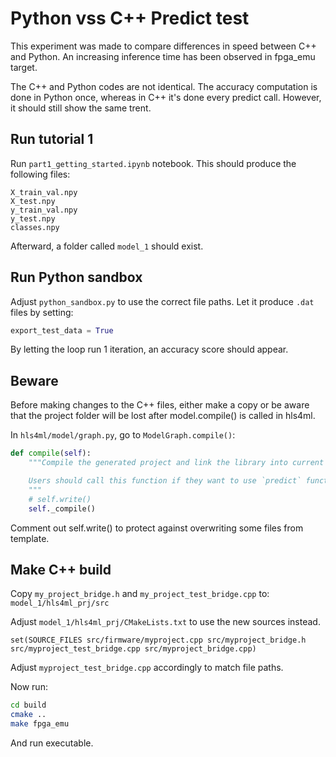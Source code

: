 # Python vss C++ Predict test
This experiment was made to compare differences in speed between C++ and Python.
An increasing inference time has been observed in fpga_emu target.

The C++ and Python codes are not identical.
The accuracy computation is done in Python once, whereas in C++ it's done every predict call.
However, it should still show the same trent.

## Run tutorial 1
Run `part1_getting_started.ipynb` notebook.
This should produce the following files:
```text
X_train_val.npy
X_test.npy
y_train_val.npy
y_test.npy
classes.npy
```

Afterward, a folder called `model_1` should exist.

## Run Python sandbox
Adjust `python_sandbox.py` to use the correct file paths.
Let it produce `.dat` files by setting:
```python
export_test_data = True
```

By letting the loop run 1 iteration, an accuracy score should appear.

## Beware
Before making changes to the C++ files, either make a copy 
or be aware that the project folder will be lost after model.compile() is called in hls4ml.

In `hls4ml/model/graph.py`, go to `ModelGraph.compile()`:
```python
def compile(self):
    """Compile the generated project and link the library into current environment.

    Users should call this function if they want to use `predict` functionality for simulation.
    """
    # self.write()
    self._compile()
```
Comment out self.write() to protect against overwriting some files from template.

## Make C++ build
Copy `my_project_bridge.h` and `my_project_test_bridge.cpp` to:
`model_1/hls4ml_prj/src`

Adjust `model_1/hls4ml_prj/CMakeLists.txt` to use the new sources instead.

```text
set(SOURCE_FILES src/firmware/myproject.cpp src/myproject_bridge.h src/myproject_test_bridge.cpp src/myproject_bridge.cpp)
```

Adjust `myproject_test_bridge.cpp` accordingly to match file paths.

Now run:
```bash
cd build
cmake ..
make fpga_emu
```

And run executable. 
